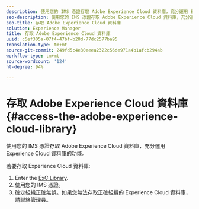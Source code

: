 ```yaml
---
description: 使用您的 IMS 憑證存取 Adobe Experience Cloud 資料庫，充分運用 Experience Cloud 資料庫的功能。
seo-description: 使用您的 IMS 憑證存取 Adobe Experience Cloud 資料庫，充分運用 Experience Cloud 資料庫的功能。
seo-title: 存取 Adobe Experience Cloud 資料庫
solution: Experience Manager
title: 存取 Adobe Experience Cloud 資料庫
uuid: c5ef305a-07f4-47bf-b20d-77dc2577ba95
translation-type: tm+mt
source-git-commit: 249fd5c4e30eeea2322c56de971a4b1afcb294ab
workflow-type: tm+mt
source-wordcount: '124'
ht-degree: 94%

---
```



# 存取 Adobe Experience Cloud 資料庫{#access-the-adobe-experience-cloud-library}

使用您的 IMS 憑證存取 Adobe Experience Cloud 資料庫，充分運用 Experience Cloud 資料庫的功能。

若要存取 Experience Cloud 資料庫:

1. Enter the [ExC Library](https://experiencecloud.adobe.com/library).
1. 使用您的 IMS 憑證。
1. 確定組織正確無誤。如果您無法存取正確組織的 Experience Cloud 資料庫，請聯絡管理員。

